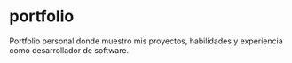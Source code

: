 # portfolio
Portfolio personal donde muestro mis proyectos, habilidades y experiencia como desarrollador de software.
